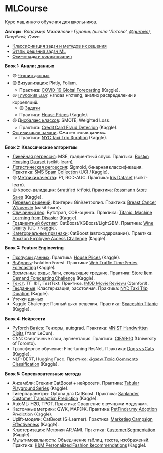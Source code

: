 # MLCourse  
Курс машинного обучения для школьников.

**Авторы**: *Владимир Михайлович Гуровиц (школа "Летово", [@gurovic](https://t.me/gurovic)), DeepSeek, Qwen*

* [Классификация задач и методов их решения](problems.md)
* [Этапы решения задач ML](methods.md)
* [Олимпиады и соревнования](olympiads.md)

**Блок 1: Анализ данных**  
* 🟡 [Чтение данных](010_read.ipynb)
* 🟡 [Визуализация](015_visualization.ipynb): Plotly, Folium.
  * Практика: [COVID-19 Global Forecasting](https://www.kaggle.com/imdevskp/corona-virus-report) (Kaggle).  
* 🟡 [Глубокий EDA](019_EDA.ipynb): Pandas Profiling, анализ распределений и корреляций.
  * 🟡 [Задачи](019_EDA_tasks.md)
  * Практика: [House Prices](https://www.kaggle.com/c/house-prices-advanced-regression-datasets) (Kaggle).  
* 🟡 [Дисбаланс классов](030_disbalance.ipynb): SMOTE, Weighted Loss.
  * Практика: [Credit Card Fraud Detection](https://www.kaggle.com/mlg-ulb/creditcardfraud) (Kaggle).  
* [Оптимизация памяти](040_memory.md): Сжатие типов данных.
  * Практика: [NYC Taxi Trip Duration](https://www.kaggle.com/c/nyc-taxi-trip-duration) (Kaggle).  

**Блок 2: Классические алгоритмы**  
- [Линейная регрессия](110_linreg.md): MSE, градиентный спуск. Практика: [Boston Housing Dataset](https://scikit-learn.org/stable/modules/generated/sklearn.datasets.load_boston.html) (scikit-learn).  
- [Логистическая регрессия](120_logreg.md): Sigmoid, бинарная классификация. Практика: [SMS Spam Collection](https://www.kaggle.com/uciml/sms-spam-collection-dataset) (UCI / Kaggle).  
- 🟡 [Метрики качества](130_metrics.ipynb): F1, ROC-AUC. Практика: [Iris Dataset](https://scikit-learn.org/stable/modules/generated/sklearn.datasets.load_iris.html) (scikit-learn).  
- 🟡 [Кросс-валидация](140_kfold.ipynb): Stratified K-Fold. Практика: [Rossmann Store Sales](https://www.kaggle.com/c/rossmann-store-sales) (Kaggle).  
- [Деревья решений](150_decision_tree.md): Критерии Gini/энтропия. Практика: [Breast Cancer Wisconsin](https://scikit-learn.org/stable/modules/generated/sklearn.datasets.load_breast_cancer.html) (scikit-learn).  
- [Случайный лес](160_random_forest.md): Бутстрэп, OOB-оценка. Практика: [Titanic: Machine Learning from Disaster](https://www.kaggle.com/c/titanic) (Kaggle).  
- [Градиентный бустинг](170_boosting.md): CatBoost/XGBoost/LightGBM. Практика: [Wine Quality](https://www.kaggle.com/uciml/red-wine-quality-cortez-et-al-2009) (UCI / Kaggle).  
- [Категориальные признаки](180_cat_features.md): CatBoost (автокодирование). Практика: [Amazon Employee Access Challenge](https://www.kaggle.com/c/amazon-employee-access-challenge) (Kaggle).  

**Блок 3: Feature Engineering**  
- [Пропуски данных](310_drops.md). Практика: [House Prices](https://www.kaggle.com/c/house-prices-advanced-regression-datasets) (Kaggle).  
- [Выбросы](320_outliers.md): Isolation Forest. Практика: [Web Traffic Time Series Forecasting](https://www.kaggle.com/c/web-traffic-time-series-forecasting) (Kaggle).  
- [Временные ряды](330_time_series.md): Лаги, скользящие средние. Практика: [Store Item Demand Forecasting Challenge](https://www.kaggle.com/c/demand-forecasting-kernels-only) (Kaggle).  
- [Текст](340_text_feature_engineering.md): TF-IDF, FastText. Практика: [IMDB Movie Reviews](https://ai.stanford.edu/~amaas/data/sentiment/) (Stanford).  
- [Геоданные](350_geo_features.md): Кластеризация, расстояния. Практика: [NYC Taxi Trip Duration](https://www.kaggle.com/c/nyc-taxi-trip-duration) (Kaggle).
- [Утечки данных](360_leak.md)
- Kaggle Challenge: Полный цикл решения. Практика: [Spaceship Titanic](https://www.kaggle.com/c/spaceship-titanic) (Kaggle).  

**Блок 4: Нейросети**  
- [PyTorch Basics](410_pytorch.md): Тензоры, autograd. Практика: [MNIST Handwritten Digits](http://yann.lecun.com/exdb/mnist/) (Yann LeCun).  
- CNN: Сверточные слои, аугментация. Практика: [CIFAR-10](https://www.cs.toronto.edu/~kriz/cifar.html) (University of Toronto).  
- Трансферное обучение: Fine-tuning ResNet. Практика: [Dogs vs Cats](https://www.kaggle.com/c/dogs-vs-cats-redux-kernels-edition) (Kaggle).  
- NLP: BERT, Hugging Face. Практика: [Jigsaw Toxic Comments Classification](https://www.kaggle.com/c/jigsaw-toxic-comment-classification-challenge) (Kaggle).  

**Блок 5: Соревновательные методы**  
- Ансамбли: Стекинг CatBoost + нейросети. Практика: [Tabular Playground Series](https://www.kaggle.com/c/tabular-playground-series) (Kaggle).  
- Гиперпараметры: Optuna для CatBoost. Практика: [Santander Customer Transaction Prediction](https://www.kaggle.com/c/santander-customer-transaction-prediction) (Kaggle).  
- AutoML: H2O, TPOT. Практика: Сравнение с ручными моделями.  
- Кастомные метрики: QWK, MAP@K. Практика: [PetFinder.my Adoption Prediction](https://www.kaggle.com/c/petfinder-adoption-prediction) (Kaggle).  
- Uplift-модели: CatBoost (S-Learner). Практика: [Marketing Campaign Effectiveness](https://www.kaggle.com/miroslavsabo/young-people-survey) (Kaggle).  
- Кластеризация: Метрики ARI/AMI. Практика: [Customer Segmentation](https://www.kaggle.com/vjchoudhary7/customer-segmentation-tutorial-in-python) (Kaggle).  
- Мультимодальность: Объединение таблиц, текста, изображений. Практика: [H&M Personalized Fashion Recommendations](https://www.kaggle.com/c/h-and-m-personalized-fashion-recommendations) (Kaggle).  
